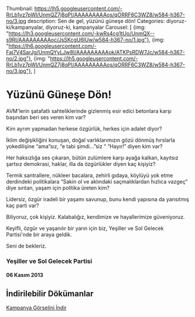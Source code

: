 Thumbnail: https://lh5.googleusercontent.com/-RrLb1vz7pWI/UnmQZ7j8qPI/AAAAAAAAAos/qORRF6C3WZ8/w584-h367-no/3.jpg
description: Sen de gel, yüzünü güneşe dön!
Categories: diyoruz-ki/kampanyalar, diyoruz-ki, kampanyalar
Carousel: [
  {img: "https://lh3.googleusercontent.com/-kwRs4cg1tUo/UnmQX--s9RI/AAAAAAAAAoc/JsSKcgU6lUw/w584-h367-no/1.jpg"},
  {img: "https://lh6.googleusercontent.com/-Faj7V4SarJg/UnmQYyLJw8I/AAAAAAAAAok/ATKPsRDW7Jc/w584-h367-no/2.jpg"},
  {img: "https://lh5.googleusercontent.com/-RrLb1vz7pWI/UnmQZ7j8qPI/AAAAAAAAAos/qORRF6C3WZ8/w584-h367-no/3.jpg"},
]


# Yüzünü Güneşe Dön!

AVM'lerin şatafatlı sahteliklerinde gizlenmiş esir edici betonlara karşı başından beri ses veren kim var?

Kim ayrım yapmadan herkese özgürlük, herkes için adalet diyor?

İklim değişikliğini konuşan, doğal varlıklarımızın gözü dönmüş hırslarla yokedilişine  “ama”sız, “e tabi şimdi...”siz “ “Hayır!” diyen kim var?

Her haksızlığa ses çıkaran, bütün zulümlere karşı ayağa kalkan, kayıtsız şartsız demokrasi, haklar, illa da özgürlükler diyen kaç kişiyiz?

Termik santrallere, nükleer bacalara, zehirli gıdaya, köylüyü yok etme derdindeki politikalara “Sakin ol ve aklındaki saçmalıklardan hızlıca vazgeç” diye sırıtan, yaşam için politika üreten kim?

Lidersiz, özgür iradeli bir yaşamı savunup, bunu kendi yapısına da yansıtmış kaç parti var?

Biliyoruz, çok kişiyiz. Kalabalığız, kendimize ve hayallerimize güveniyoruz.

Keyifli, özgür ve yaşanılır bir yarın için biz, Yeşiller ve Sol Gelecek Partisi'nde bir araya geldik.

Seni de bekleriz.


### Yeşiller ve Sol Gelecek Partisi

#### 06 Kasım 2013

## İndirilebilir Dökümanlar

[   Kampanya Görselini İndir](https://docs.google.com/uc?export=download&id=0B88KkSwAkgG1a0pjMFVQVXZqMTg "İndir")

